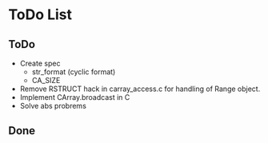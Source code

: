 ToDo List
=========

ToDo
-------

 * Create spec
   - str_format (cyclic format)
   - CA_SIZE
 * Remove RSTRUCT hack in carray_access.c for handling of Range object.
 * Implement CArray.broadcast in C
 * Solve abs probrems

Done
-------

